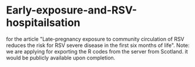 # Early-exposure-and-RSV-hospitailsation
for the article "Late-pregnancy exposure to community circulation of RSV reduces the risk for RSV severe disease in the first six months of life".
Note: we are applying for exporting the R codes from the server from Scotland. it would be publicly available upon completion.
